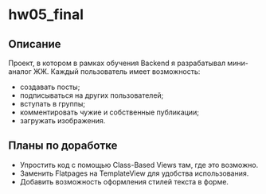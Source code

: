 # hw05_final
## Описание
Проект, в котором в рамках обучения Backend я разрабатывал мини-аналог ЖЖ. Каждый пользователь имеет возможность:
- создавать посты;
- подписываться на других пользователей;
- вступать в группы;
- комментировать чужие и собственные публикации;
- загружать изображения.

## Планы по доработке
- Упростить код с помощью Class-Based Views там, где это возможно.  
- Заменить Flatpages на TemplateView для удобства использования.  
- Добавить возможность оформления стилей текста в форме.

